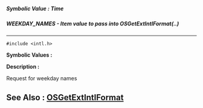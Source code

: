 ##### Symbolic Value : Time
##### WEEKDAY_NAMES - Item value to pass into OSGetExtIntlFormat(..)
---
```
#include <intl.h>
```

**Symbolic Values :**



**Description :**

Request for weekday names


**See Also :**
[OSGetExtIntlFormat](/domino-c-api-docs/reference/Func/OSGetExtIntlFormat)
---
